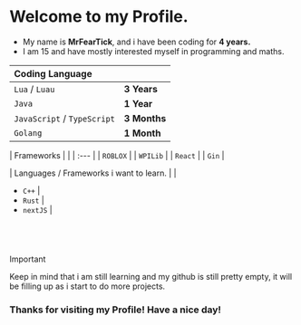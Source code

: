# Welcome to my Profile.


* My name is **MrFearTick**, and i have been coding for **4 years.**
* I am 15 and have mostly interested myself in programming and maths. 

| Coding Language | |
| :--- | :--- |
| `Lua` / `Luau` | **3 Years** |
| `Java` | **1 Year** |
| `JavaScript` / `TypeScript` | **3 Months** |
| `Golang` | **1 Month** |

| Frameworks | |
| :--- |
| `ROBLOX` |
| `WPILib` |
| `React` |
| `Gin` |

| Languages / Frameworks i want to learn. | |
* `C++` |
* `Rust` |
* `nextJS` |

# 

<br />

> [!IMPORTANT]
> Keep in mind that i am still learning and my github is still pretty empty, it will be filling up as i start to do more projects.


### Thanks for visiting my Profile! Have a nice day!
